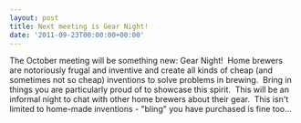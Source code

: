```yaml
---
layout: post
title: Next meeting is Gear Night!
date: '2011-09-23T00:00:00+00:00'
---
```

<p>The October meeting will be something new: Gear Night!&#160; Home brewers are notoriously frugal and inventive and create all kinds of cheap (and sometimes not so cheap) inventions to solve problems in brewing.&#160; Bring in things you are particularly proud of to showcase this spirit.&#160; This will be an informal night to chat with other home brewers about their gear.&#160; This isn't limited to home-made inventions - "bling" you have purchased is fine too...</p>
